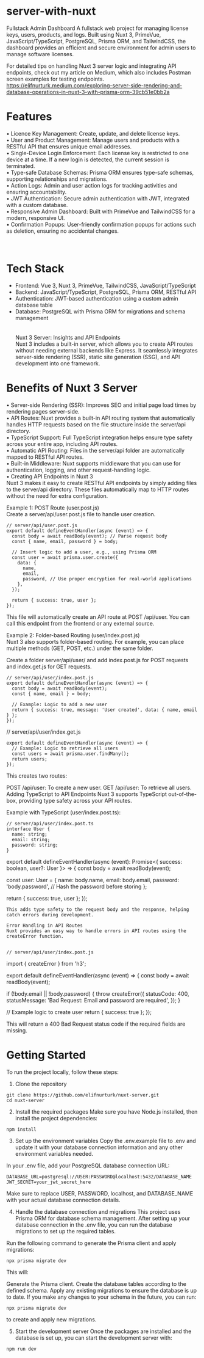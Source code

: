 # server-with-nuxt
Fullstack Admin Dashboard
A fullstack web project for managing license keys, users, products, and logs. Built using Nuxt 3, PrimeVue, JavaScript/TypeScript, PostgreSQL, Prisma ORM, and TailwindCSS, the dashboard provides an efficient and secure environment for admin users to manage software licenses.

For  detailed tips on handling Nuxt 3 server logic and integrating API endpoints, check out my article on Medium, which also includes Postman screen examples for testing endpoints.
https://elifnurturk.medium.com/exploring-server-side-rendering-and-database-operations-in-nuxt-3-with-prisma-orm-39cb51e0bb2a

# Features<br />
• Licence Key Management: Create, update, and delete license keys.<br />
• User and Product Management: Manage users and products with a RESTful API that ensures unique email addresses.<br />
• Single-Device Login Enforcement: Each license key is restricted to one device at a time. If a new login is detected, the current session is terminated.<br />
• Type-safe Database Schemas: Prisma ORM ensures type-safe schemas, supporting relationships and migrations.<br />
• Action Logs: Admin and user action logs for tracking activities and ensuring accountability.<br />
• JWT Authentication: Secure admin authentication with JWT, integrated with a custom database.<br />
• Responsive Admin Dashboard: Built with PrimeVue and TailwindCSS for a modern, responsive UI.<br />
• Confirmation Popups: User-friendly confirmation popups for actions such as deletion, ensuring no accidental changes.<br />
<br /><br />

# Tech Stack<br />
- Frontend: Vue 3, Nuxt 3, PrimeVue, TailwindCSS, JavaScript/TypeScript <br />
- Backend: JavaScript/TypeScript, PostgreSQL, Prisma ORM, RESTful API<br />
- Authentication: JWT-based authentication using a custom admin database table<br />
- Database: PostgreSQL with Prisma ORM for migrations and schema management<br />
<br /><br />
Nuxt 3 Server: Insights and API Endpoints<br />
Nuxt 3 includes a built-in server, which allows you to create API routes without needing external backends like Express. It seamlessly integrates server-side rendering (SSR), static site generation (SSG), and API development into one framework.<br />

# Benefits of Nuxt 3 Server <br />
• Server-side Rendering (SSR): Improves SEO and initial page load times by rendering pages server-side.<br />
• API Routes: Nuxt provides a built-in API routing system that automatically handles HTTP requests based on the file structure inside the server/api directory.<br />
• TypeScript Support: Full TypeScript integration helps ensure type safety across your entire app, including API routes.<br />
• Automatic API Routing: Files in the server/api folder are automatically mapped to RESTful API routes.<br />
• Built-in Middleware: Nuxt supports middleware that you can use for authentication, logging, and other request-handling logic.<br />
• Creating API Endpoints in Nuxt 3<br />
Nuxt 3 makes it easy to create RESTful API endpoints by simply adding files to the server/api directory. These files automatically map to HTTP routes without the need for extra configuration.<br />

Example 1: POST Route (user.post.js)<br />
Create a server/api/user.post.js file to handle user creation.<br />

```
// server/api/user.post.js
export default defineEventHandler(async (event) => {
  const body = await readBody(event); // Parse request body
  const { name, email, password } = body;

  // Insert logic to add a user, e.g., using Prisma ORM
  const user = await prisma.user.create({
    data: {
      name,
      email,
      password, // Use proper encryption for real-world applications
    },
  });

  return { success: true, user };
});
```
This file will automatically create an API route at POST /api/user. You can call this endpoint from the frontend or any external source.<br />

Example 2: Folder-based Routing (user/index.post.js)<br />
Nuxt 3 also supports folder-based routing. For example, you can place multiple methods (GET, POST, etc.) under the same folder.<br />

Create a folder server/api/user/ and add index.post.js for POST requests and index.get.js for GET requests.
```
// server/api/user/index.post.js
export default defineEventHandler(async (event) => {
  const body = await readBody(event);
  const { name, email } = body;

  // Example: Logic to add a new user
  return { success: true, message: 'User created', data: { name, email } };
});
```
// server/api/user/index.get.js
```
export default defineEventHandler(async (event) => {
  // Example: Logic to retrieve all users
  const users = await prisma.user.findMany();
  return users;
});
```
This creates two routes:

POST /api/user: To create a new user.
GET /api/user: To retrieve all users.
Adding TypeScript to API Endpoints
Nuxt 3 supports TypeScript out-of-the-box, providing type safety across your API routes.

Example with TypeScript (user/index.post.ts):
```
// server/api/user/index.post.ts
interface User {
  name: string;
  email: string;
  password: string;
}
```
export default defineEventHandler(async (event): Promise<{ success: boolean, user?: User }> => {
  const body = await readBody<User>(event);

  const user: User = {
    name: body.name,
    email: body.email,
    password: 'body.password', // Hash the password before storing
  };

  return { success: true, user };
});
```
This adds type safety to the request body and the response, helping catch errors during development.

Error Handling in API Routes
Nuxt provides an easy way to handle errors in API routes using the createError function.


// server/api/user/index.post.js
```
import { createError } from 'h3';

export default defineEventHandler(async (event) => {
  const body = await readBody(event);

  if (!body.email || !body.password) {
    throw createError({
      statusCode: 400,
      statusMessage: 'Bad Request: Email and password are required',
    });
  }

  // Example logic to create user
  return { success: true };
});

This will return a 400 Bad Request status code if the required fields are missing.

# Getting Started 
To run the project locally, follow these steps:

1. Clone the repository

```
git clone https://github.com/elifnurturk/nuxt-server.git
cd nuxt-server
```
2. Install the required packages
Make sure you have Node.js installed, then install the project dependencies:
```
npm install
```
3. Set up the environment variables
Copy the .env.example file to .env and update it with your database connection information and any other environment variables needed.

In your .env file, add your PostgreSQL database connection URL:


```
DATABASE_URL=postgresql://USER:PASSWORD@localhost:5432/DATABASE_NAME
JWT_SECRET=your_jwt_secret_here
```
Make sure to replace USER, PASSWORD, localhost, and DATABASE_NAME with your actual database connection details.

4. Handle the database connection and migrations
This project uses Prisma ORM for database schema management. After setting up your database connection in the .env file, you can run the database migrations to set up the required tables.

Run the following command to generate the Prisma client and apply migrations:
```
npx prisma migrate dev
```
This will:

Generate the Prisma client.
Create the database tables according to the defined schema.
Apply any existing migrations to ensure the database is up to date.
If you make any changes to your schema in the future, you can run:
```
npx prisma migrate dev
```
to create and apply new migrations.

5. Start the development server
Once the packages are installed and the database is set up, you can start the development server with:
```
npm run dev
```
